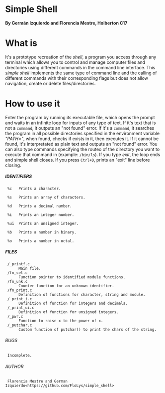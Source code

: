 # Simple Shell
**By Germán Izquierdo and Florencia Mestre, Holberton C17**

# What is
It's a prototype recreation of the *shell*, a program you access through any terminal which allows you to control and manage computer files and directories using different commands in the command line interface.
This *simple shell* implements the same type of command line and the calling of different commands with their corresponding flags but does not allow navigation, create or delete files/directories.

# How to use it
Enter the program by running its executable file, which opens the prompt and waits in an infinite loop for inputs of any type of text. 
If it's text that is not a `command`, it outputs an "not found" error.
If it's a `command`, it searches the program in all possible directories specified in the environment variable *"PATH="*, when found, checks if exists in it, then executes it. If it cannot be found, it's interpretated as plain text and outputs an "not found" error.
You can also type commands specifying the routeo of the directory you want to execute that command in (example: `/bin/ls`).
If you type *exit*, the loop ends and simple shell closes.
If you press `Ctrl+D`, prints an "exit" line before closing.

##### IDENTIFIERS

     %c   Prints a character.

     %s   Prints an array of characters.

     %d   Prints a decimal number.

     %i   Prints an integer number.

     %ui  Prints an unsigned integer.

     %b   Prints a number in binary.

     %o   Prints a number in octal.

##### FILES
     /_printf.c
          Main file.
     /fn_sel.c
          Function pointer to identified module functions.
     /fn_unk.c
          Counter function for an unknown identifier.
     /fn_print.c
          Definition of functions for character, string and module.
     /_print_i.c
          Definition of function for integers and decimals.
     /_print_ui.c
          Definition of function for unsigned integers.
     /_pwr.c
          Function to raise x to the power of x.
     /_putchar.c
          Custom function of putchar() to print the chars of the string.

###### BUGS
     Incomplete.

###### AUTHOR
     Florencia Mestre and German Izquierdo<https://github.com/FloLys/simple_shell>
